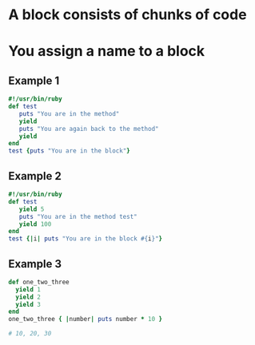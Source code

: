 
# A block consists of chunks of code
# You assign a name to a block
## Example 1

``` ruby
#!/usr/bin/ruby
def test
   puts "You are in the method"
   yield
   puts "You are again back to the method"
   yield
end
test {puts "You are in the block"}
```

## Example 2
``` ruby
#!/usr/bin/ruby
def test
   yield 5
   puts "You are in the method test"
   yield 100
end
test {|i| puts "You are in the block #{i}"}
```

## Example 3
``` ruby
def one_two_three
  yield 1
  yield 2
  yield 3
end
one_two_three { |number| puts number * 10 }

# 10, 20, 30
```
